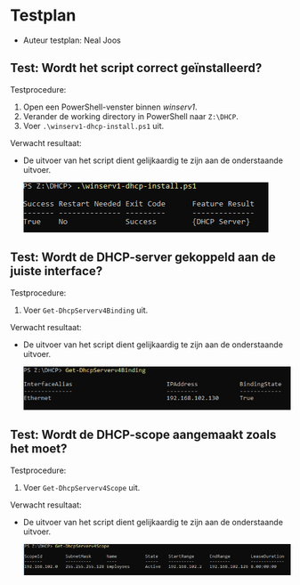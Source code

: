 # Testplan

- Auteur testplan: Neal Joos

## Test: Wordt het script correct geïnstalleerd?

Testprocedure:

1. Open een PowerShell-venster binnen _winserv1_.
2. Verander de working directory in PowerShell naar `Z:\DHCP`.
3. Voer `.\winserv1-dhcp-install.ps1` uit.

Verwacht resultaat:

- De uitvoer van het script dient gelijkaardig te zijn aan de onderstaande uitvoer.

  ![Uitvoer installatie DHCP script](./img/testplan-DHCP-img1.png)

## Test: Wordt de DHCP-server gekoppeld aan de juiste interface?

Testprocedure:

1. Voer `Get-DhcpServerv4Binding` uit.

Verwacht resultaat:

- De uitvoer van het script dient gelijkaardig te zijn aan de onderstaande uitvoer.

  ![Uitvoer DHCP binding commando](./img/testplan-DHCP-img2.png)

## Test: Wordt de DHCP-scope aangemaakt zoals het moet?

Testprocedure:

1. Voer `Get-DhcpServerv4Scope` uit.

Verwacht resultaat:

- De uitvoer van het script dient gelijkaardig te zijn aan de onderstaande uitvoer.

  ![Uitvoer DHCP scope commando](./img/testplan-DHCP-img3.png)
